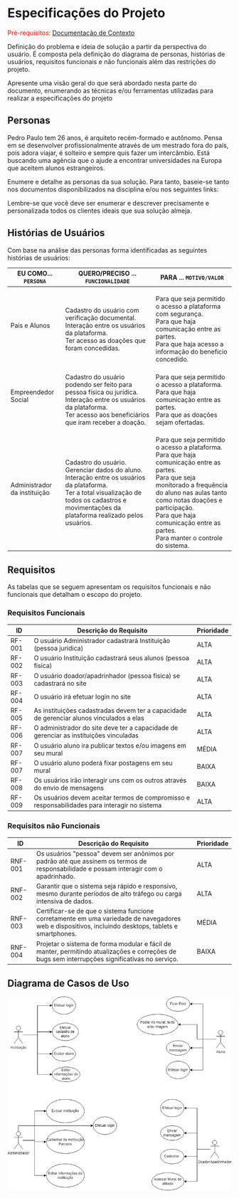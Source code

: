 # Especificações do Projeto

<span style="color:red">Pré-requisitos: <a href="1-Documentação de Contexto.md"> Documentação de Contexto</a></span>

Definição do problema e ideia de solução a partir da perspectiva do usuário. É composta pela definição do  diagrama de personas, histórias de usuários, requisitos funcionais e não funcionais além das restrições do projeto.

Apresente uma visão geral do que será abordado nesta parte do documento, enumerando as técnicas e/ou ferramentas utilizadas para realizar a especificações do projeto

## Personas

Pedro Paulo tem 26 anos, é arquiteto recém-formado e autônomo. Pensa em se desenvolver profissionalmente através de um mestrado fora do país, pois adora viajar, é solteiro e sempre quis fazer um intercâmbio. Está buscando uma agência que o ajude a encontrar universidades na Europa que aceitem alunos estrangeiros.

Enumere e detalhe as personas da sua solução. Para tanto, baseie-se tanto nos documentos disponibilizados na disciplina e/ou nos seguintes links:


Lembre-se que você deve ser enumerar e descrever precisamente e personalizada todos os clientes ideais que sua solução almeja.

## Histórias de Usuários

Com base na análise das personas forma identificadas as seguintes histórias de usuários:

|EU COMO... `PERSONA`| QUERO/PRECISO ... `FUNCIONALIDADE` |PARA ... `MOTIVO/VALOR`                 |
|--------------------|------------------------------------|----------------------------------------|
| Pais e Alunos      |  <br />Cadastro do usuário com verificação documental.<br /> Interação entre os usuários da plataforma. <br /> Ter acesso as doações que foram concedidas.|<br />Para que seja permitido o acesso a plataforma com segurança.<br /> Para que haja comunicação entre as partes.<br /> Para que haja acesso a informação do beneficio concedido.|
|Empreendedor Social | <br /> Cadastro do usuário podendo ser feito para pessoa física ou jurídica. <br /> Interação entre os usuários da plataforma.<br />  Ter acesso aos beneficiários que iram receber a doação.  |<br /> Para que seja permitido o acesso a plataforma. <br /> Para que haja comunicação entre as partes.  <br />  Para que as doações sejam ofertadas. |
|Administrador da instituição|<br /> Cadastro do usuário. <br /> Gerenciar dados do aluno. <br /> Interação entre os usuários da plataforma. <br /> Ter a total visualização de todos os cadastros e movimentações da plataforma realizado pelos usuários.  | <br /> Para que seja permitido o acesso a plataforma. <br /> Para que haja comunicação entre as partes.  <br /> Para que seja monitorado a frequência do aluno nas aulas tanto como notas doações e participação. <br /> Para que haja comunicação entre as partes. <br /> Para manter o controle do sistema. |


## Requisitos

As tabelas que se seguem apresentam os requisitos funcionais e não funcionais que detalham o escopo do projeto.

### Requisitos Funcionais

|ID    | Descrição do Requisito  | Prioridade |
|------|-----------------------------------------|----|
|RF-001| O usuário Administrador cadastrará Instituição (pessoa juridica) | ALTA | 
|RF-002| O usuário Instituição cadastrará seus alunos (pessoa fisica)  | ALTA |
|RF-003| O usuário doador/apadrinhador (pessoa fisica) se cadastrará no site  | ALTA |
|RF-004| O usuário irá efetuar login no site  | ALTA |
|RF-005| As instituições cadastradas devem ter a capacidade de gerenciar alunos vinculados a elas  | ALTA |
|RF-006| O administrador do site deve ter a capacidade de gerenciar as instituições vinculadas | ALTA |
|RF-007| O usuário aluno ira publicar textos e/ou imagens em seu mural   | MÉDIA |
|RF-007| O usuário aluno poderá fixar postagens em seu mural  | BAIXA |
|RF-008| Os usuários irão interagir uns com os outros através do envio de mensagens   | BAIXA |
|RF-009| Os usuários devem aceitar termos de compromisso e responsabilidades para interagir no sistema   | ALTA |


### Requisitos não Funcionais

|ID     | Descrição do Requisito  |Prioridade |
|-------|-------------------------|----|
|RNF-001| Os usuários "pessoa" devem ser anônimos por padrão até que assinem os termos de responsabilidade e possam interagir com o apadrinhado. | ALTA | 
|RNF-002| Garantir que o sistema seja rápido e responsivo, mesmo durante períodos de alto tráfego ou carga intensiva de dados. | ALTA | 
|RNF-003| Certificar-se de que o sistema funcione corretamente em uma variedade de navegadores web e dispositivos, incluindo desktops, tablets e smartphones. | MÉDIA | 
|RNF-004| Projetar o sistema de forma modular e fácil de manter, permitindo atualizações e correções de bugs sem interrupções significativas no serviço. | BAIXA | 


## Diagrama de Casos de Uso

![image](https://github.com/ICEI-PUC-Minas-PMV-ADS/PMV-ADS-2024-1-E2-IntApp-Proj-T3-Grupo2/blob/main/docs/img/Caso%20de%20Uso.drawio.png)
